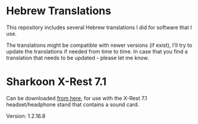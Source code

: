 # Hebrew Translations
This repository includes several Hebrew translations I did for software that I use.

The translations might be compatible with newer versions (if exist), I'll try to update the translations if needed from time to time. In case that you find a translation that needs to be updated - please let me know.

# Sharkoon X-Rest 7.1
Can be downloaded [from here](https://en.sharkoon.com/product/1697/19045#download), for use with the X-Rest 7.1 headset/headphone stand that contains a sound card.

Version: 1.2.16.8

